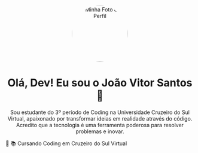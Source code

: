 <!--
**johnsans04/johnsans04** is a ✨ _special_ ✨ repository because its `README.md` (this file) appears on your GitHub profile.

Here are some ideas to get you started:

- 🔭 I’m currently working on ...
- 🌱 I’m currently learning ...
- 👯 I’m looking to collaborate on ...
- 🤔 I’m looking for help with ...
- 💬 Ask me about ...
- 📫 How to reach me: ...
- 😄 Pronouns: ...
- ⚡ Fun fact: ...
-->
<div align="center">
  <a href="https://github.com/johnsans04" target="_blank">
    <img src="https://avatars.githubusercontent.com/u/194866440?v=4" alt="Minha Foto de Perfil" width="150px" style="border-radius:50%">
  </a>
  <h1 align="center">Olá, Dev! Eu sou o João Vitor Santos 👋</h1>
  <p align="center">
    Sou estudante do 3º período de Coding na Universidade Cruzeiro do Sul Virtual, apaixonado por transformar ideias em realidade através do código.
    Acredito que a tecnologia é uma ferramenta poderosa para resolver problemas e inovar.
  </p>
</div>

🚀 
📚 Cursando Coding em Cruzeiro do Sul Virtual
